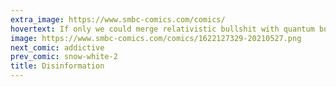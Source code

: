 ```yaml
---
extra_image: https://www.smbc-comics.com/comics/
hovertext: If only we could merge relativistic bullshit with quantum bullshit.
image: https://www.smbc-comics.com/comics/1622127329-20210527.png
next_comic: addictive
prev_comic: snow-white-2
title: Disinformation
---
```


